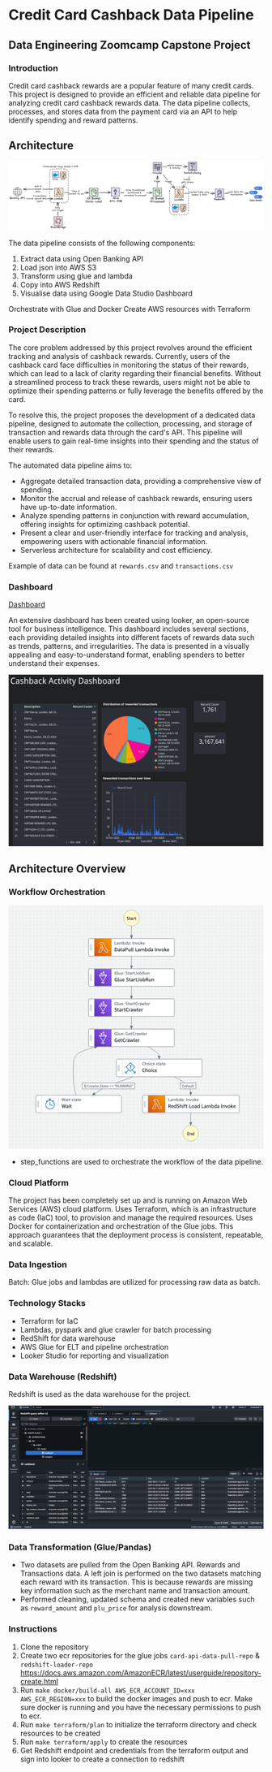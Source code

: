 # Credit Card Cashback Data Pipeline

## Data Engineering Zoomcamp Capstone Project

### Introduction

Credit card cashback rewards are a popular feature of many credit cards.
This project is designed to provide an efficient and reliable data pipeline for analyzing credit card cashback rewards data. 
The data pipeline collects, processes, and stores data from the payment card via an API to help identify spending and reward patterns.

## Architecture
![architecture.png](static/architecture.png)

The data pipeline consists of the following components:
1. Extract data using Open Banking API
2. Load json into AWS S3
3. Transform using glue and lambda
4. Copy into AWS Redshift
5. Visualise data using Google Data Studio Dashboard

Orchestrate with Glue and Docker
Create AWS resources with Terraform

### Project Description

The core problem addressed by this project revolves around the efficient tracking and analysis of cashback rewards. 
Currently, users of the cashback card face difficulties in monitoring the status of their rewards, which can lead to a lack of clarity regarding their financial benefits. 
Without a streamlined process to track these rewards, users might not be able to optimize their spending patterns or fully leverage the benefits offered by the card.

To resolve this, the project proposes the development of a dedicated data pipeline, designed to automate the collection, processing, and storage of transaction and rewards data through the card's API. 
This pipeline will enable users to gain real-time insights into their spending and the status of their rewards. 

The automated data pipeline aims to:

- Aggregate detailed transaction data, providing a comprehensive view of spending.
- Monitor the accrual and release of cashback rewards, ensuring users have up-to-date information.
- Analyze spending patterns in conjunction with reward accumulation, offering insights for optimizing cashback potential.
- Present a clear and user-friendly interface for tracking and analysis, empowering users with actionable financial information.
- Serverless architecture for scalability and cost efficiency.

Example of data can be found at `rewards.csv` and `transactions.csv`

### Dashboard
[Dashboard](https://lookerstudio.google.com/reporting/1e51be85-1fee-4fee-b280-1349dffd0a28)

An extensive dashboard has been created using looker, an open-source tool for business intelligence. 
This dashboard includes several sections, each providing detailed insights into different facets of rewards data such as trends, 
patterns, and irregularities. The data is presented in a visually appealing and easy-to-understand format, 
enabling spenders to better understand their expenses.

![dashboard.png](static/dashboard.png)


## Architecture Overview

### Workflow Orchestration
![step_function.png](static/step_function.png)
- step_functions are used to orchestrate the workflow of the data pipeline.


### Cloud Platform

The project has been completely set up and is running on Amazon Web Services (AWS) cloud platform. 
Uses Terraform, which is an infrastructure as code (IaC) tool, to provision and manage the required resources.
Uses Docker for containerization and orchestration of the Glue jobs.
This approach guarantees that the deployment process is consistent, repeatable, and scalable.

### Data Ingestion
Batch: Glue jobs and lambdas are utilized for processing raw data as batch.

### Technology Stacks
- Terraform for IaC
- Lambdas, pyspark and glue crawler for batch processing
- RedShift for data warehouse
- AWS Glue for ELT and pipeline orchestration
- Looker Studio for reporting and visualization

### Data Warehouse (Redshift)

Redshift is used as the data warehouse for the project.

![redshift.png](static/redshift.png)

### Data Transformation (Glue/Pandas)
- Two datasets are pulled from the Open Banking API. Rewards and Transactions data. 
A left join is performed on the two datasets matching each reward with its transaction. 
This is because rewards are missing key information such as the merchant name and transaction amount.
- Performed cleaning, updated schema and created new variables such as `reward_amount` and `plu_price` for analysis downstream.

### Instructions

1. Clone the repository
2. Create two ecr repositories for the glue jobs `card-api-data-pull-repo` & `redshift-loader-repo` https://docs.aws.amazon.com/AmazonECR/latest/userguide/repository-create.html
3. Run `make docker/build-all AWS_ECR_ACCOUNT_ID=xxx AWS_ECR_REGION=xxx` to build the docker images and push to ecr. Make sure docker is running and you have the necessary permissions to push to ecr.
4. Run `make terraform/plan` to initialize the terraform directory and check resources to be created
5. Run `make terraform/apply` to create the resources
6. Get Redshift endpoint and credentials from the terraform output and sign into looker to create a connection to redshift